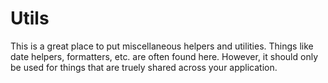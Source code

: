 # Utils

This is a great place to put miscellaneous helpers and utilities. Things like date helpers, formatters, etc. are often found here. However, it should only be used for things that are truely shared across your application.
